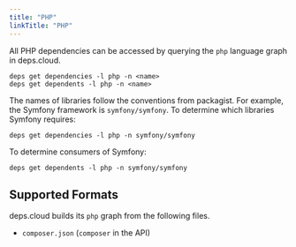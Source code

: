 ```yaml
---
title: "PHP"
linkTitle: "PHP"
---
```


All PHP dependencies can be accessed by querying the `php` language graph in deps.cloud.

```shell script
deps get dependencies -l php -n <name>
deps get dependents -l php -n <name>
```

The names of libraries follow the conventions from packagist.
For example, the Symfony framework is `symfony/symfony`.
To determine which libraries Symfony requires:

```shell script
deps get dependencies -l php -n symfony/symfony
```

To determine consumers of Symfony:

```shell script
deps get dependents -l php -n symfony/symfony
```

## Supported Formats

deps.cloud builds its `php` graph from the following files.

* `composer.json` (`composer` in the API)
